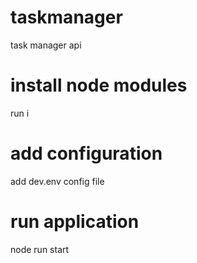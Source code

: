# taskmanager
task manager api


# install node modules 
run i 

# add configuration
add dev.env config file 

# run application
node run start
